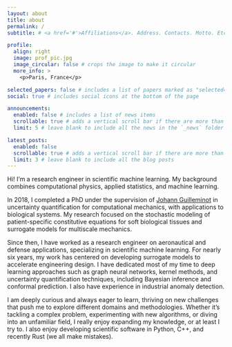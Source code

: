 ```yaml
---
layout: about
title: about
permalink: /
subtitle: # <a href='#'>Affiliations</a>. Address. Contacts. Motto. Etc.

profile:
  align: right
  image: prof_pic.jpg
  image_circular: false # crops the image to make it circular
  more_info: >
    <p>Paris, France</p>

selected_papers: false # includes a list of papers marked as "selected={true}"
social: true # includes social icons at the bottom of the page

announcements:
  enabled: false # includes a list of news items
  scrollable: true # adds a vertical scroll bar if there are more than 3 news items
  limit: 5 # leave blank to include all the news in the `_news` folder

latest_posts:
  enabled: false
  scrollable: true # adds a vertical scroll bar if there are more than 3 new posts items
  limit: 3 # leave blank to include all the blog posts
---
```


Hi! I’m a research engineer in scientific machine learning. My background combines computational physics, applied statistics, and machine learning.

In 2018, I completed a PhD under the supervision of [Johann Guilleminot](https://cee.duke.edu/people/johann-guilleminot/) in uncertainty quantification for computational mechanics, with applications to biological systems. My research focused on the stochastic modeling of patient-specific constitutive equations for soft biological tissues and surrogate models for multiscale mechanics.

Since then, I have worked as a research engineer on aeronautical and defense applications, specializing in scientific machine learning. For nearly six years, my work has centered on developing surrogate models to accelerate engineering design. I have dedicated most of my time to deep learning approaches such as graph neural networks, kernel methods, and uncertainty quantification techniques, including Bayesian inference and conformal prediction. I also have experience in industrial anomaly detection.

I am deeply curious and always eager to learn, thriving on new challenges that push me to explore different domains and methodologies. Whether it’s tackling a complex problem, experimenting with new algorithms, or diving into an unfamiliar field, I really enjoy expanding my knowledge, or at least I try to. I also enjoy developing scientific software in Python, C++, and recently Rust (we all make mistakes).
